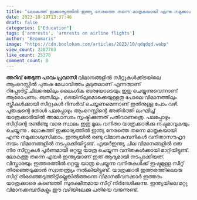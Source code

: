 ```yaml
---
title: "ലോകത്ത് ഇക്കാര്യത്തിൽ ഇന്ത്യ നേരത്തെ തന്നെ മാതൃകയായി എന്നു നമുക്കാശ്വസിക്കാം"
date: 2023-10-19T13:37:46
draft: false
categories: ["Education"]
tags: ['armrests', 'armrests on airline flights']
author: "Beaumaris"
image: "https://cdn.boolokam.com/articles/2023/10/qdqdqd.webp"
view_count: 2287703
like_count: 25378
comment_count: 0
---
```


**അറിവ് തേടുന്ന പാവം പ്രവാസി** വിമാനങ്ങളിൽ സീറ്റുകൾക്കിടയിലെ ആംറെസ്റ്റിൽ പുരുഷ മേധാവിത്തം കൂടുതലാണ് എന്നതാണ് റിപ്പോർട്ട്.ചിലരെങ്കിലും ലൈംഗിക ത്വരയോടെയും ഇതു ചെയ്യുന്നുവെന്നാണ് ആരോപണം. ബസിലും , ട്രെയിനിലുമൊക്കെയുള്ളതു പോലെ വിമാനത്തിലും സ്ത്രീകൾക്കായി സീറ്റുകൾ റിസർവ് ചെയ്യണമെന്നാണ് ഇതിനുള്ള പോം വഴി. പുരുഷന്റെ തോൾ പലപ്പോഴും ആംറെസ്റ്റിന്റെ അതിർത്തി ലംഘിച്ച് യാത്രക്കാരിയിൽ അലോസരം സൃഷ്ടിക്കുന്നത് പതിവാണത്രെ. പലപ്പോഴും സീറ്റിന്റെ രണ്ടിഞ്ചു വരെ സ്ഥലം ഇതു മൂലം വനിതാ യാത്രക്കാരിക്കു നഷ്ടമാവുകയും ചെയ്യുന്നു . ലോകത്ത് ഇക്കാര്യത്തിൽ ഇന്ത്യ നേരത്തെ തന്നെ മാതൃകയായി എന്നു നമുക്കാശ്വസിക്കാം. ഇന്ത്യയിൽ രണ്ടു വിമാനകമ്പനികൾ വനിതാസൗഹൃദ നയം വിമാനങ്ങളിൽ നടപ്പാക്കിയിട്ടുണ്ട്. എയർഇന്ത്യ ചില വിമാനങ്ങളിൽ ഒരു നിര സീറ്റുകൾ പൂ‍‍ർണമായി ഒറ്റയ്ക്കു യാത്ര ചെയ്യുന്ന വനിതകൾക്കായി മാറ്റിയിട്ടുണ്ട്. ലോകത്തു തന്നെ എയർ ഇന്ത്യയാണ് ഇത് ആദ്യമായി നടപ്പാക്കിയത്. വിസ്താരയും ഇത്തരത്തിൽ ഒറ്റയ്ക്കു യാത്ര ചെയ്യുന്ന വനിതകൾക്ക് ഇഷ്ടമുള്ള സീറ്റ് തിരഞ്ഞെടുക്കാൻ സ്വാതന്ത്ര്യം നൽകിയിട്ടുണ്ട്. യാത്രക്കാരി ഇത്തരത്തിലൊരു സീറ്റ് തിരഞ്ഞെടുത്തിട്ടില്ലെങ്കിൽത്തന്നെ വിമാനജീവനക്കാർ ഇത്തരം യാത്രക്കാരെ കണ്ടെത്തി സുരക്ഷിതമായ സീറ്റ് നിർദേശിക്കുന്നു. ഇന്ത്യയിലെ മറ്റു വിമാനക്കമ്പനികളും ഈ വഴിയിലേക്കു പതിയെ വരുന്നുണ്ട്.
